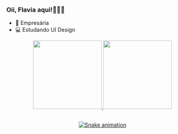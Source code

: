 ### Oii, Flavia aqui!👩🏽‍🚀

- 🚀 Empresária
- 💻 Estudando UI Design

<div align="center">
  <a href="https://github.com/flamnds">
  <img height="180em" src="https://github-readme-stats.vercel.app/api?username=flamnds&show_icons=true&theme=synthwave&include_all_commits=true&count_private=true"/>
  <img height="180em" src="https://github-readme-stats.vercel.app/api/top-langs/?username=flamnds&layout=compact&langs_count=7&theme=synthwave"/>
  
  ##
  
   ![Snake animation](https://github.com/flamnds/flamnds/blob/output/github-contribution-grid-snake.svg)
